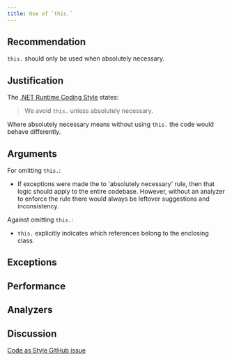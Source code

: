 ```yaml
---
title: Use of `this.`
---
```


## Recommendation

`this.` should only be used when absolutely necessary.

## Justification

The [.NET Runtime Coding Style](https://github.com/dotnet/runtime/blob/master/docs/coding-guidelines/coding-style.md) states:

> We avoid `this.` unless absolutely necessary.

Where absolutely necessary means without using `this.` the code would behave differently.

## Arguments

For omitting `this.`:

* If exceptions were made the to 'absolutely necessary' rule, then that logic should apply to the entire codebase. However, without an analyzer to enforce the rule there would always be leftover suggestions and inconsistency.

Against omitting `this.`:

* `this.` explicitly indicates which references belong to the enclosing class.

## Exceptions

## Performance

## Analyzers



## Discussion

[Code as Style GitHub issue](https://github.com/kmgallahan/Style-as-Code/issues/1)